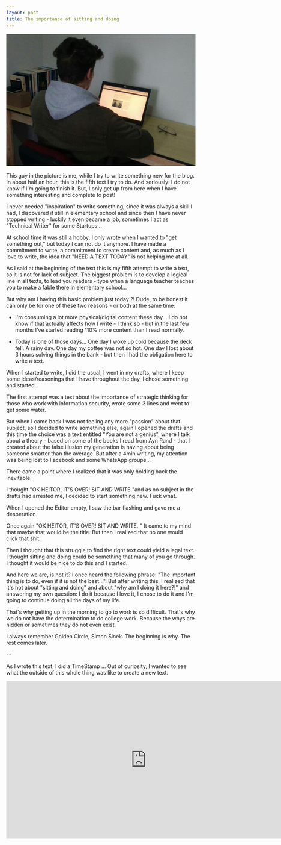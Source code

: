 ```yaml
---
layout: post
title: The importance of sitting and doing
---
```


![Image](/images/posts/write.jpeg)

This guy in the picture is me, while I try to write something new for the blog. In about half an hour, this is the fifth text I try to do. And seriously: I do not know if I'm going to finish it. But, I only get up from here when I have something interesting and complete to post!

I never needed "inspiration" to write something, since it was always a skill I had, I discovered it still in elementary school and since then I have never stopped writing - luckily it even became a job, sometimes I act as "Technical Writer" for some Startups...

At school time it was still a hobby, I only wrote when I wanted to "get something out," but today I can not do it anymore. I have made a commitment to write, a commitment to create content and, as much as I love to write, the idea that "NEED A TEXT TODAY" is not helping me at all.

As I said at the beginning of the text this is my fifth attempt to write a text, so it is not for lack of subject. The biggest problem is to develop a logical line in all texts, to lead you readers - type when a language teacher teaches you to make a fable there in elementary school...

But why am I having this basic problem just today ?! Dude, to be honest it can only be for one of these two reasons - or both at the same time:

  - I'm consuming a lot more physical/digital content these day... I do not know if that actually affects how I write - I think so - but in the last few months I've started reading 110% more content than I read normally.

  - Today is one of those days... One day I woke up cold because the deck fell. A rainy day. One day my coffee was not so hot. One day I lost about 3 hours solving things in the bank - but then I had the obligation here to write a text.

When I started to write, I did the usual, I went in my drafts, where I keep some ideas/reasonings that I have throughout the day, I chose something and started.

The first attempt was a text about the importance of strategic thinking for those who work with information security, wrote some 3 lines and went to get some water.

But when I came back I was not feeling any more "passion" about that subject, so I decided to write something else, again I opened the drafts and this time the choice was a text entitled "You are not a genius", where I talk about a theory - based on some of the books I read from Ayn Rand - that I created about the false illusion my generation is having about being someone smarter than the average. But after a 4min writing, my attention was being lost to Facebook and some WhatsApp groups...

There came a point where I realized that it was only holding back the inevitable.

I thought "OK HEITOR, IT'S OVER! SIT AND WRITE "and as no subject in the drafts had arrested me, I decided to start something new. Fuck what.

When I opened the Editor empty, I saw the bar flashing and gave me a desperation.

Once again "OK HEITOR, IT'S OVER! SIT AND WRITE. " It came to my mind that maybe that would be the title. But then I realized that no one would click that shit.

Then I thought that this struggle to find the right text could yield a legal text. I thought sitting and doing could be something that many of you go through. I thought it would be nice to do this and I started.

And here we are, is not it? I once heard the following phrase: "The important thing is to do, even if it is not the best...". But after writing this, I realized that it's not about "sitting and doing" and about "why am I doing it here?!" and answering my own question: I do it because I love it, I chose to do it and I'm going to continue doing all the days of my life.

That's why getting up in the morning to go to work is so difficult. That's why we do not have the determination to do college work. Because the whys are hidden or sometimes they do not even exist.

I always remember Golden Circle, Simon Sinek. The beginning is why. The rest comes later.

--

As I wrote this text, I did a TimeStamp ... Out of curiosity, I wanted to see what the outside of this whole thing was like to create a new text.

<iframe width="744" height="419" src="https://www.youtube.com/embed/w_hRVENvqrU" frameborder="0" allow="autoplay; encrypted-media" allowfullscreen></iframe>

